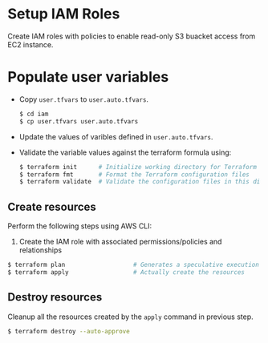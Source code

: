 # Setup IAM Roles
Create IAM roles with policies to enable read-only S3 buacket access from EC2 instance.

# Populate user variables
*  Copy `user.tfvars` to `user.auto.tfvars`.
    ```bash
    $ cd iam
    $ cp user.tfvars user.auto.tfvars
    ```

*  Update the values of varibles defined in `user.auto.tfvars`.

*  Validate the variable values against the terraform formula using:
    ```bash
    $ terraform init      # Initialize working directory for Terraform
    $ terraform fmt       # Format the Terraform configuration files
    $ terraform validate  # Validate the configuration files in this directory
    ```

## Create resources
Perform the following steps using AWS CLI:
1. Create the IAM role with associated permissions/policies and relationships
```bash
$ terraform plan                   # Generates a speculative execution plan
$ terraform apply                  # Actually create the resources
```

## Destroy resources
Cleanup all the resources created by the `apply` command in previous step.
```bash
$ terraform destroy --auto-approve
```
